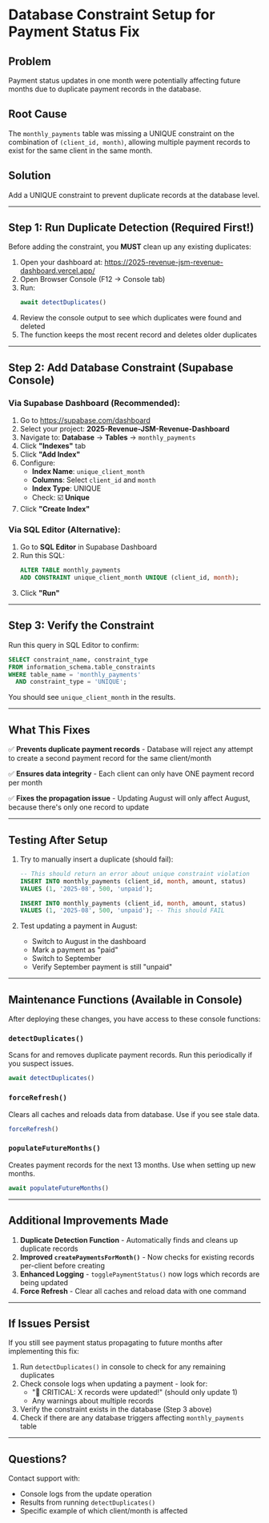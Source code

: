 # Database Constraint Setup for Payment Status Fix

## Problem

Payment status updates in one month were potentially affecting future months due to duplicate payment records in the database.

## Root Cause

The `monthly_payments` table was missing a UNIQUE constraint on the combination of `(client_id, month)`, allowing multiple payment records to exist for the same client in the same month.

## Solution

Add a UNIQUE constraint to prevent duplicate records at the database level.

---

## Step 1: Run Duplicate Detection (Required First!)

Before adding the constraint, you **MUST** clean up any existing duplicates:

1. Open your dashboard at: https://2025-revenue-jsm-revenue-dashboard.vercel.app/
2. Open Browser Console (F12 → Console tab)
3. Run:
   ```javascript
   await detectDuplicates()
   ```
4. Review the console output to see which duplicates were found and deleted
5. The function keeps the most recent record and deletes older duplicates

---

## Step 2: Add Database Constraint (Supabase Console)

### Via Supabase Dashboard (Recommended):

1. Go to https://supabase.com/dashboard
2. Select your project: **2025-Revenue-JSM-Revenue-Dashboard**
3. Navigate to: **Database** → **Tables** → `monthly_payments`
4. Click **"Indexes"** tab
5. Click **"Add Index"**
6. Configure:
   - **Index Name**: `unique_client_month`
   - **Columns**: Select `client_id` and `month`
   - **Index Type**: UNIQUE
   - Check: ☑️ **Unique**
7. Click **"Create Index"**

### Via SQL Editor (Alternative):

1. Go to **SQL Editor** in Supabase Dashboard
2. Run this SQL:
   ```sql
   ALTER TABLE monthly_payments
   ADD CONSTRAINT unique_client_month UNIQUE (client_id, month);
   ```
3. Click **"Run"**

---

## Step 3: Verify the Constraint

Run this query in SQL Editor to confirm:

```sql
SELECT constraint_name, constraint_type
FROM information_schema.table_constraints
WHERE table_name = 'monthly_payments'
  AND constraint_type = 'UNIQUE';
```

You should see `unique_client_month` in the results.

---

## What This Fixes

✅ **Prevents duplicate payment records** - Database will reject any attempt to create a second payment record for the same client/month

✅ **Ensures data integrity** - Each client can only have ONE payment record per month

✅ **Fixes the propagation issue** - Updating August will only affect August, because there's only one record to update

---

## Testing After Setup

1. Try to manually insert a duplicate (should fail):
   ```sql
   -- This should return an error about unique constraint violation
   INSERT INTO monthly_payments (client_id, month, amount, status)
   VALUES (1, '2025-08', 500, 'unpaid');

   INSERT INTO monthly_payments (client_id, month, amount, status)
   VALUES (1, '2025-08', 500, 'unpaid'); -- This should FAIL
   ```

2. Test updating a payment in August:
   - Switch to August in the dashboard
   - Mark a payment as "paid"
   - Switch to September
   - Verify September payment is still "unpaid"

---

## Maintenance Functions (Available in Console)

After deploying these changes, you have access to these console functions:

### `detectDuplicates()`
Scans for and removes duplicate payment records. Run this periodically if you suspect issues.

```javascript
await detectDuplicates()
```

### `forceRefresh()`
Clears all caches and reloads data from database. Use if you see stale data.

```javascript
forceRefresh()
```

### `populateFutureMonths()`
Creates payment records for the next 13 months. Use when setting up new months.

```javascript
await populateFutureMonths()
```

---

## Additional Improvements Made

1. **Duplicate Detection Function** - Automatically finds and cleans up duplicate records
2. **Improved `createPaymentsForMonth()`** - Now checks for existing records per-client before creating
3. **Enhanced Logging** - `togglePaymentStatus()` now logs which records are being updated
4. **Force Refresh** - Clear all caches and reload data with one command

---

## If Issues Persist

If you still see payment status propagating to future months after implementing this fix:

1. Run `detectDuplicates()` in console to check for any remaining duplicates
2. Check console logs when updating a payment - look for:
   - "🚨 CRITICAL: X records were updated!" (should only update 1)
   - Any warnings about multiple records
3. Verify the constraint exists in the database (Step 3 above)
4. Check if there are any database triggers affecting `monthly_payments` table

---

## Questions?

Contact support with:
- Console logs from the update operation
- Results from running `detectDuplicates()`
- Specific example of which client/month is affected
